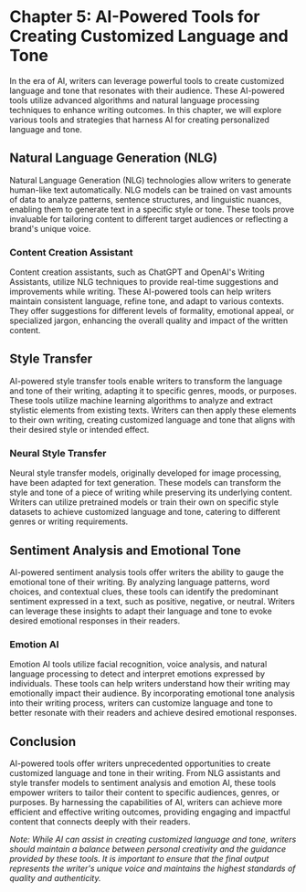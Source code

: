 Chapter 5: AI-Powered Tools for Creating Customized Language and Tone
=====================================================================

In the era of AI, writers can leverage powerful tools to create customized language and tone that resonates with their audience. These AI-powered tools utilize advanced algorithms and natural language processing techniques to enhance writing outcomes. In this chapter, we will explore various tools and strategies that harness AI for creating personalized language and tone.

Natural Language Generation (NLG)
---------------------------------

Natural Language Generation (NLG) technologies allow writers to generate human-like text automatically. NLG models can be trained on vast amounts of data to analyze patterns, sentence structures, and linguistic nuances, enabling them to generate text in a specific style or tone. These tools prove invaluable for tailoring content to different target audiences or reflecting a brand's unique voice.

### Content Creation Assistant

Content creation assistants, such as ChatGPT and OpenAI's Writing Assistants, utilize NLG techniques to provide real-time suggestions and improvements while writing. These AI-powered tools can help writers maintain consistent language, refine tone, and adapt to various contexts. They offer suggestions for different levels of formality, emotional appeal, or specialized jargon, enhancing the overall quality and impact of the written content.

Style Transfer
--------------

AI-powered style transfer tools enable writers to transform the language and tone of their writing, adapting it to specific genres, moods, or purposes. These tools utilize machine learning algorithms to analyze and extract stylistic elements from existing texts. Writers can then apply these elements to their own writing, creating customized language and tone that aligns with their desired style or intended effect.

### Neural Style Transfer

Neural style transfer models, originally developed for image processing, have been adapted for text generation. These models can transform the style and tone of a piece of writing while preserving its underlying content. Writers can utilize pretrained models or train their own on specific style datasets to achieve customized language and tone, catering to different genres or writing requirements.

Sentiment Analysis and Emotional Tone
-------------------------------------

AI-powered sentiment analysis tools offer writers the ability to gauge the emotional tone of their writing. By analyzing language patterns, word choices, and contextual clues, these tools can identify the predominant sentiment expressed in a text, such as positive, negative, or neutral. Writers can leverage these insights to adapt their language and tone to evoke desired emotional responses in their readers.

### Emotion AI

Emotion AI tools utilize facial recognition, voice analysis, and natural language processing to detect and interpret emotions expressed by individuals. These tools can help writers understand how their writing may emotionally impact their audience. By incorporating emotional tone analysis into their writing process, writers can customize language and tone to better resonate with their readers and achieve desired emotional responses.

Conclusion
----------

AI-powered tools offer writers unprecedented opportunities to create customized language and tone in their writing. From NLG assistants and style transfer models to sentiment analysis and emotion AI, these tools empower writers to tailor their content to specific audiences, genres, or purposes. By harnessing the capabilities of AI, writers can achieve more efficient and effective writing outcomes, providing engaging and impactful content that connects deeply with their readers.

*Note: While AI can assist in creating customized language and tone, writers should maintain a balance between personal creativity and the guidance provided by these tools. It is important to ensure that the final output represents the writer's unique voice and maintains the highest standards of quality and authenticity.*

